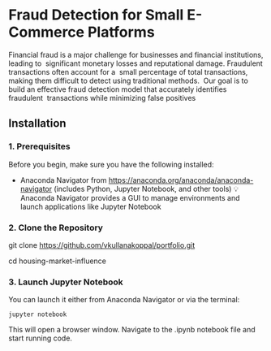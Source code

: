 # Fraud Detection for Small E-Commerce Platforms

Financial fraud is a major challenge for businesses and financial institutions, leading to 
significant monetary losses and reputational damage. Fraudulent transactions often account for a 
small percentage of total transactions, making them difficult to detect using traditional methods. 
Our goal is to build an effective fraud detection model that accurately identifies fraudulent 
transactions while minimizing false positives

## Installation

### 1. Prerequisites

Before you begin, make sure you have the following installed:
* Anaconda Navigator from https://anaconda.org/anaconda/anaconda-navigator (includes Python, Jupyter Notebook, and other tools)
💡 Anaconda Navigator provides a GUI to manage environments and launch applications like Jupyter Notebook

### 2. Clone the Repository

git clone https://github.com/vkullanakoppal/portfolio.git

cd housing-market-influence

### 3. Launch Jupyter Notebook

You can launch it either from Anaconda Navigator or via the terminal:

```
jupyter notebook
```

This will open a browser window. Navigate to the .ipynb notebook file and start running code.
